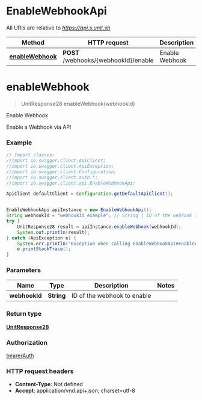 # EnableWebhookApi

All URIs are relative to *https://api.s.unit.sh*

Method | HTTP request | Description
------------- | ------------- | -------------
[**enableWebhook**](EnableWebhookApi.md#enableWebhook) | **POST** /webhooks/{webhookId}/enable | Enable Webhook

<a name="enableWebhook"></a>
# **enableWebhook**
> UnitResponse28 enableWebhook(webhookId)

Enable Webhook

Enable a Webhook via API 

### Example
```java
// Import classes:
//import io.swagger.client.ApiClient;
//import io.swagger.client.ApiException;
//import io.swagger.client.Configuration;
//import io.swagger.client.auth.*;
//import io.swagger.client.api.EnableWebhookApi;

ApiClient defaultClient = Configuration.getDefaultApiClient();


EnableWebhookApi apiInstance = new EnableWebhookApi();
String webhookId = "webhookId_example"; // String | ID of the webhook to enable
try {
    UnitResponse28 result = apiInstance.enableWebhook(webhookId);
    System.out.println(result);
} catch (ApiException e) {
    System.err.println("Exception when calling EnableWebhookApi#enableWebhook");
    e.printStackTrace();
}
```

### Parameters

Name | Type | Description  | Notes
------------- | ------------- | ------------- | -------------
 **webhookId** | **String**| ID of the webhook to enable |

### Return type

[**UnitResponse28**](UnitResponse28.md)

### Authorization

[bearerAuth](../README.md#bearerAuth)

### HTTP request headers

 - **Content-Type**: Not defined
 - **Accept**: application/vnd.api+json; charset=utf-8

